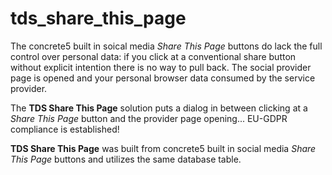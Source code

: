 # tds_share_this_page
The concrete5 built in soical media *Share This Page* buttons do lack the full control over personal data: if you click at a conventional share button without explicit intention there is no way to pull back. The social provider page is opened and your personal browser data consumed by the service provider.

The **TDS Share This Page** solution puts a dialog in between clicking at a *Share This Page* button and the provider page opening... EU-GDPR compliance is established!

**TDS Share This Page** was built from concrete5 built in social media *Share This Page* buttons and utilizes the same database table.
